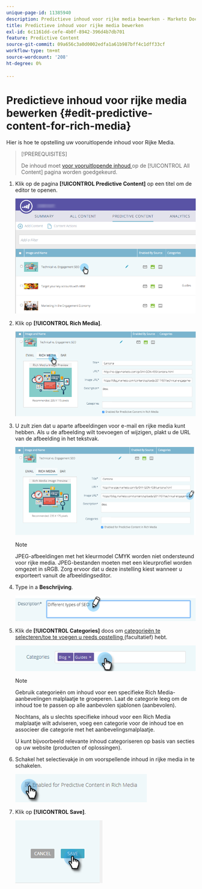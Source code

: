 ```yaml
---
unique-page-id: 11385940
description: Predictieve inhoud voor rijke media bewerken - Marketo Docs - Productdocumentatie
title: Predictieve inhoud voor rijke media bewerken
exl-id: 6c1161dd-cefe-4b0f-8942-396d4b7db701
feature: Predictive Content
source-git-commit: 09a656c3a0d0002edfa1a61b987bff4c1dff33cf
workflow-type: tm+mt
source-wordcount: '208'
ht-degree: 0%

---
```


# Predictieve inhoud voor rijke media bewerken {#edit-predictive-content-for-rich-media}

Hier is hoe te opstelling uw vooruitlopende inhoud voor Rijke Media.

>[!PREREQUISITES]
>
>De inhoud moet [ voor vooruitlopende inhoud ](/help/marketo/product-docs/predictive-content/working-with-all-content/approve-a-title-for-predictive-content.md) op de [!UICONTROL All Content] pagina worden goedgekeurd.

1. Klik op de pagina **[!UICONTROL Predictive Content]** op een titel om de editor te openen.

   ![](assets/image2017-10-3-9-3a40-3a38.png)

1. Klik op **[!UICONTROL Rich Media]**.

   ![](assets/image2017-10-3-9-3a41-3a33.png)

1. U zult zien dat u aparte afbeeldingen voor e-mail en rijke media kunt hebben. Als u de afbeelding wilt toevoegen of wijzigen, plakt u de URL van de afbeelding in het tekstvak.

   ![](assets/image2017-10-3-9-3a42-3a20.png)

   >[!NOTE]
   >
   >JPEG-afbeeldingen met het kleurmodel CMYK worden niet ondersteund voor rijke media. JPEG-bestanden moeten met een kleurprofiel worden omgezet in sRGB. Zorg ervoor dat u deze instelling kiest wanneer u exporteert vanuit de afbeeldingseditor.

1. Type in a **Beschrijving**.

   ![](assets/image2017-10-3-9-3a43-3a43.png)

1. Klik de **[!UICONTROL Categories]** doos om [ categorieën te selecteren/toe te voegen u reeds opstelling ](/help/marketo/product-docs/predictive-content/getting-started/set-up-categories.md) (facultatief) hebt.

   ![](assets/image2017-10-3-9-3a55-3a57.png)

   >[!NOTE]
   >
   >Gebruik categorieën om inhoud voor een specifieke Rich Media- aanbevelingen malplaatje te groeperen. Laat de categorie leeg om de inhoud toe te passen op alle aanbevolen sjablonen (aanbevolen).
   >
   >Nochtans, als u slechts specifieke inhoud voor een Rich Media malplaatje wilt adviseren, voeg een categorie voor de inhoud toe en associeer die categorie met het aanbevelingsmalplaatje.
   >
   >U kunt bijvoorbeeld relevante inhoud categoriseren op basis van secties op uw website (producten of oplossingen).

1. Schakel het selectievakje in om voorspellende inhoud in rijke media in te schakelen.

   ![](assets/six-1.png)

1. Klik op **[!UICONTROL Save]**.

   ![](assets/save.png)
